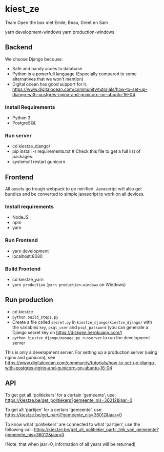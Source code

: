 # kiest_ze
Team Open the box met Emile, Beau, Greet en Sam

yarn development-windows
yarn production-windows

## Backend
We choose Django becouse:
- Safe and handy acces to database
- Python is a powerfull language (Especially compared to some alternatives that we won't mention)
- Digital ocean has good support for it. https://www.digitalocean.com/community/tutorials/how-to-set-up-django-with-postgres-nginx-and-gunicorn-on-ubuntu-16-04

### Install Requirements
- Python 3
- PostgreSQL

### Run server
- cd kiestze_django/
- pip install -r requirements.txt # Check this file to get a full list of packages.
- systemctl restart gunicorn

## Frontend
All assets go trough webpack to go minified. Javascript will also get bundles and be converted to simple javascript to work on all devices.

### Install requirements
- NodeJS
- npm
- yarn


### Run Frontend
- yarn development
- localhost:8080

### Build Frontend
- cd kiestze_yarn
- `yarn production` (`yarn production-windows` on Windows)


## Run production
- cd kiestze
- `python build_steps.py`
- Create a file called `secret.py` in `kiestze_django/kiestze_django/` with the variables `key`, `psql_user` and `psql_password` (you can generate a Django secret key on https://djskgen.herokuapp.com/)
- `python kiestze_django/manage.py runserver` to run the development server

This is only a development server. For setting up a production server (using nginx and gunicorn), see https://www.digitalocean.com/community/tutorials/how-to-set-up-django-with-postgres-nginx-and-gunicorn-on-ubuntu-16-04


## API
To get get all 'politiekers' for a certain 'gemeente', use:
https://kiestze.be/get_politiekers?gemeente_nis=36012&jaar=0

To get all 'partijen' for a certain 'gemeente', use:
https://kiestze.be/get_partij?gemeente_nis=36012&jaar=0

To know what 'politiekers' are connected to what 'partijen', use the following call:
https://kiestze.be/get_all_politieker_partij_link_van_gemeente?gemeente_nis=36012&jaar=0

(Note, that when jaar=0, information of all years will be returned)
